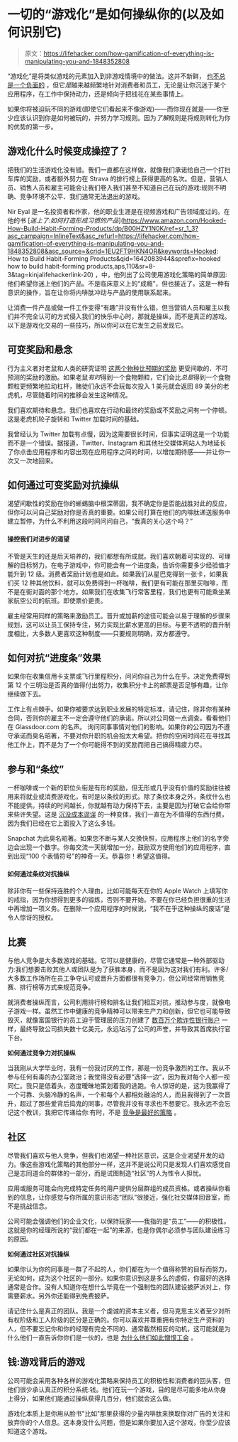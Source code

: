 # 一切的“游戏化”是如何操纵你的(以及如何识别它)

> 原文：<https://lifehacker.com/how-gamification-of-everything-is-manipulating-you-and-1848352808>

“游戏化”是将类似游戏的元素加入到非游戏情境中的做法。这并不新鲜， [也不总是一个负面的](https://lifehacker.com/9-of-the-best-apps-to-gamify-your-life-and-why-you-sho-1847864443) ，但它*是*越来越频繁地针对消费者和员工，无论是让你沉迷于某个应用程序，在工作中保持动力，还是倾向于把钱花在某些事情上。



如果你将被迫玩不同的游戏(即使它们看起来不像游戏)——而你现在就是——你至少应该认识到你是如何被玩的，并努力学习规则。因为*了解*规则是将规则转化为你的优势的第一步。

## **游戏化什么时候变成操控了？**

把我们的生活游戏化没有错。我们一直都在这样做，就像我们承诺给自己一个打扫车库的奖励，或者额外努力在 Strava 的排行榜上获得更高的名次。但是，营销人员、销售人员和雇主可能会让我们卷入我们甚至不知道自己在玩的游戏:规则不明确、竞争环境不公平、我们通常无法退出的游戏。

Nir Eyal 是一名投资者和作家，他的职业生涯是在视频游戏和广告领域度过的。在他的书 [*迷上了:如何打造形成习惯的产品*](https://www.amazon.com/Hooked-How-Build-Habit-Forming-Products/dp/B00HZY1N0K/ref=sr_1_3?asc_campaign=InlineText&asc_refurl=https://lifehacker.com/how-gamification-of-everything-is-manipulating-you-and-1848352808&asc_source=&crid=1EU2FT9HKN4OR&keywords=Hooked: How to Build Habit-Forming Products&qid=1642083944&sprefix=hooked how to build habit-forming products,aps,110&sr=8-3&tag=kinjalifehackerlink-20) ，中，他列出了公司使用游戏化策略的简单原因:他们希望你迷上他们的产品。不是临床意义上的“成瘾”，但也接近了。这是一种有意识的操作，旨在让你将内啡肽冲动与产品的使用联系起来。

让消费一件产品或做一件工作变得“有趣”并没有什么错，但当营销人员和雇主以我们并不完全认可的方式侵入我们的快乐中心时，那就是操纵，而不是真正的游戏。以下是游戏化交易的一些技巧，所以你可以在它发生之前发现它。

## **可变奖励和悬念**

行为主义者对老鼠和人类的研究证明 [这两个物种比预期的奖励](https://www.alleydog.com/glossary/definition.php?term=Intermittent+Reinforcement) 更受间歇的、不可预测的奖励的激励。如果老鼠*有时*得到一个食物颗粒，它们会比*总是*得到一个食物颗粒更频繁地拉动杠杆，赌徒们永远不会玩每次投入 1 美元就会返回 89 美分的老虎机，尽管随着时间的推移会发生这种情况。

我们喜欢期待和悬念。我们也喜欢在行动和最终的奖励或不奖励之间有一个停顿。这是老虎机轮子旋转和 Twitter 加载时间的基础。

我曾经认为 Twitter 加载有点慢，因为这需要很长时间，但事实证明这是一个功能而不是一个错误。据报道，Twitter、Instagram 和其他社交媒体网站人为地延长了你点击应用程序和内容出现在应用程序之间的时间，以增加期待感——并让你一次又一次地回来。

## **如何通过可变奖励对抗操纵**

渴望间歇性的奖励在你的蜥蜴脑中根深蒂固，我不确定你是否能战胜对此的反应，但你可以问自己奖励对你是否真的重要。如果公司打算在他们的内啡肽递送服务中建立暂停，为什么不利用这段时间问问自己，“我真的关心这个吗？”

#### 操控我们对进步的渴望

不管是天生的还是后天培养的，我们都想有所成就。我们喜欢朝着可实现的、可理解的目标努力。在电子游戏中，你可能会有一个进度条，告诉你需要多少经验值才能升到 12 级。消费者奖励计划也是如此。如果我们从星巴克得到一张卡，如果我们买 12 种其他饮料，就可以免费得到一杯咖啡，我们更有可能在那里买咖啡，而不是在街对面的那个地方。如果我们在收集飞行常客里程，我们也更有可能乘坐某家航空公司的航班。即使票价更贵。

雇主经常用同样的策略来激励员工。晋升或加薪的途径可能会以易于理解的步骤来规划，这可以让员工保持专注，努力实现比薪水更高的目标。与更不透明的晋升制度相比，大多数人更喜欢这种制度——只要规则明确，双方都遵守。

## **如何对抗“进度条”效果**

如果你在收集信用卡支票或飞行里程积分，问问你自己为什么在乎。决定免费得到第 12 个三明治是否真的值得付出努力，收集积分卡上的邮票是否足够有趣，让你继续做下去。

工作上有点棘手。如果你被要求达到职业发展的特定标准，请记住，除非你有某种合同，否则你的雇主不一定会遵守他们的承诺。所以对公司做一点调查。看看他们在 Glassdoor.com 的名声。 询问同事事情对他们的影响。如果你的公司因为不遵守承诺而臭名昭著，不要对你升职的机会抱太大希望。把你的空闲时间花在寻找其他工作上，而不是为了一个你可能得不到的奖励而把自己搞得精疲力尽。

## **参与和“条纹”**

一杯咖啡或一个新的职位头衔是有形的奖励，但无形或几乎没有价值的奖励往往被用来将就业或消费游戏化，有时是以条纹的形式。除了条纹本身之外，条纹什么也不能提供。持续的时间越长，你就越有动力保持下去，主要是因为打破它会给你带来些许失望。这是 [沉没成本谬误](https://en.wikipedia.org/wiki/Sunk_cost) 的一种变体，我们一直在为不值得的东西付费，因为我们已经在它上面投入了这么多钱。

Snapchat 为此臭名昭著。如果您不断与某人交换快照，应用程序上他们的名字旁边会出现一个数字。你每交流一天就增加一分，鼓励双方使用他们的应用程序，直到出现“100 个表情符号”的神奇一天。恭喜你！希望这值得。

#### **如何通过条纹对抗操纵**

除非你有一些保持连胜的个人理由，比如可能每天在你的 Apple Watch 上填写你的戒指，因为你想得到更多的锻炼，否则不要开始。不要在你已经负担很重的生活中再增加一项义务。在删除一个应用程序的时候说，“我不在乎这种操纵的废话”是令人惊讶的授权。

## **比赛**

与他人竞争是大多数游戏的基础。它可以是健康的，尽管它通常是一种外部驱动力:我们想要击败其他人或团队是为了获胜本身，而不是因为这对我们有利。许多/大多数工作场所在员工争夺认可或晋升方面都很有竞争力，但公司经常用销售竞赛、排行榜等方式来规范竞争。

就消费者操纵而言，公司利用排行榜和排名让我们相互对抗，推动参与度，就像电子游戏一样。虽然工作中健康的竞争精神可以带来生产力和创新，但它也可能导致毁灭，就像富国银行的员工迫于管理层的压力创建了 [数百万个欺诈性银行账户](https://en.wikipedia.org/wiki/Wells_Fargo_account_fraud_scandal) 一样，最终导致公司损失数十亿美元，永远玷污了公司的声誉，并导致其首席执行官下台。

**如何通过竞争力对抗操纵**

当我刚从大学毕业时，我有一份我讨厌的工作，那是一份竞争激烈的工作。我从不参与任何有毒的办公室政治；我觉得没有必要“选择一边”，因为我对每个人都一视同仁。我只是低着头，态度暧昧地策划着我的逃跑。令人惊讶的是，这为我赢得了一个可靠、头脑冷静的名声，一个和每个人都相处融洽的人，而且我得到了一次晋升，超过了那些爱背后捣鬼的同事，尽管我并没有寻求也不想要它。我永远不会忘记这个教训，我把它传递给你:有时，不是 [竞争是最好的策略](https://www.themuse.com/advice/the-mindset-change-you-need-if-you-work-in-a-competitive-company) 。

## **社区**

尽管我们喜欢与他人竞争，但我们也渴望一种社区意识，这是企业渴望开发的动力。像这些游戏化策略的其他部分一样，这并不是说公司只是发现人们喜欢感觉自己是志同道合的群体的一部分，而是试图制造“社区”的人为性令人担忧。

应用或服务可能会向完成特定任务的用户提供分层群组的成员资格。或者操纵你看到的信息，让你感觉与你所属的意识形态“团队”很接近，强化社交媒体回音室，而不是挑战信念。

公司可能会强调他们的企业文化，以保持玩家——我指的是“员工”——的积极性。这就是你的经理所说的“我们都在一起”的来源，也是你偶尔必须参与团队建设练习的原因。

**如何通过社区对抗操纵**

如果你认为你的同事是一群了不起的人，你们都在为一个值得称赞的目标而努力，无论如何，成为这个社区的一部分。如果你意识到这是多么的虚假，你最好的选择通常是合作。没有人知道你在想什么毕竟在一个强制性的团队建设披萨派对上，你需要薪水。另外你还能得到免费披萨。

请记住什么是真正的团队。我是一个虔诚的资本主义者，但马克思主义者至少对所有权阶级和工人阶级的区分是正确的。你可以喜欢并尊重拥有你特定生产资料的人，但不要忘记你和你的经理有完全不同的、通常截然相反的动机，这可能就是为什么他们一直告诉你你们是一伙的，也是 [为什么他们如此憎恨工会](https://lifehacker.com/how-to-unionize-your-workplace-1845991328) 。

## **钱:游戏背后的游戏**

公司可能会采用各种各样的游戏化策略来保持员工的积极性和消费者的回头客，但他们很少承认真正的积分系统:钱。他们在玩一个游戏，目的是尽可能多地从你身上得分，如果他们能通过操纵获得几百分，他们就会这么做。

游戏化本质上是你用从脸书"比如"那里获得的少量内啡肽来换取你对广告的关注和放弃你的个人信息。这本身没什么问题，但是如果你要加入这个游戏，你至少应该知道这个游戏。